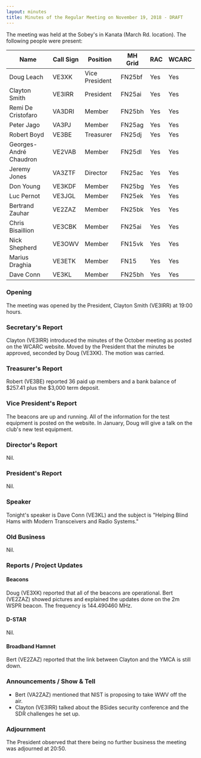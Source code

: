```yaml
---
layout: minutes
title: Minutes of the Regular Meeting on November 19, 2018 - DRAFT
---
```


The meeting was held at the Sobey's in Kanata (March Rd. location).
The following people were present:

| Name                   | Call Sign  | Position         | MH Grid | RAC | WCARC |
|------------------------|------------|------------------|---------|-----|-------|
| Doug Leach             | VE3XK      | Vice President   | FN25bf  | Yes | Yes   |
| Clayton Smith          | VE3IRR     | President        | FN25ai  | Yes | Yes   |
| Remi De Cristofaro     | VA3DRI     | Member           | FN25bh  | Yes | Yes   |
| Peter Jago             | VA3PJ      | Member           | FN25ag  | Yes | Yes   |
| Robert Boyd            | VE3BE      | Treasurer        | FN25dj  | Yes | Yes   |
| Georges-André Chaudron | VE2VAB     | Member           | FN25dl  | Yes | Yes   |
| Jeremy Jones           | VA3ZTF     | Director         | FN25ac  | Yes | Yes   |
| Don Young              | VE3KDF     | Member           | FN25bg  | Yes | Yes   |
| Luc Pernot             | VE3JGL     | Member           | FN25ek  | Yes | Yes   |
| Bertrand Zauhar        | VE2ZAZ     | Member           | FN25bk  | Yes | Yes   |
| Chris Bisaillion       | VE3CBK     | Member           | FN25ai  | Yes | Yes   |
| Nick Shepherd          | VE3OWV     | Member           | FN15vk  | Yes | Yes   |
| Marius Draghia         | VE3ETK     | Member           | FN15    | Yes | Yes   |
| Dave Conn              | VE3KL      | Member           | FN25bh  | Yes | Yes   |

### Opening

The meeting was opened by the President, Clayton Smith (VE3IRR) at 19:00 hours.

### Secretary's Report

Clayton (VE3IRR) introduced the minutes of the October meeting as posted on the WCARC website. Moved by the President that the minutes be approved, seconded by Doug (VE3XK).
The motion was carried.

### Treasurer's Report

Robert (VE3BE) reported 36 paid up members and a bank balance of $257.41 plus the $3,000 term deposit.

### Vice President's Report

The beacons are up and running. All of the information for the test equipment is posted on the website. In January, Doug will give a talk on the club's new test equipment.

### Director's Report

Nil.

### President's Report

Nil.

### Speaker

Tonight's speaker is Dave Conn (VE3KL) and the subject is "Helping Blind Hams with Modern Transceivers and Radio Systems."

### Old Business

Nil.

### Reports / Project Updates

#### Beacons

Doug (VE3XK) reported that all of the beacons are operational.
Bert (VE2ZAZ) showed pictures and explained the updates done on the 2m WSPR beacon. The frequency is 144.490460 MHz.

#### D-STAR

Nil.

#### Broadband Hamnet

Bert (VE2ZAZ) reported that the link between Clayton and the YMCA is still down.

### Announcements / Show & Tell

* Bert (VA2ZAZ) mentioned that NIST is proposing to take WWV off the air.  
* Clayton (VE3IRR) talked about the BSides security conference and the SDR challenges he set up.

### Adjournment

The President observed that there being no further business the meeting was
adjourned at 20:50.
